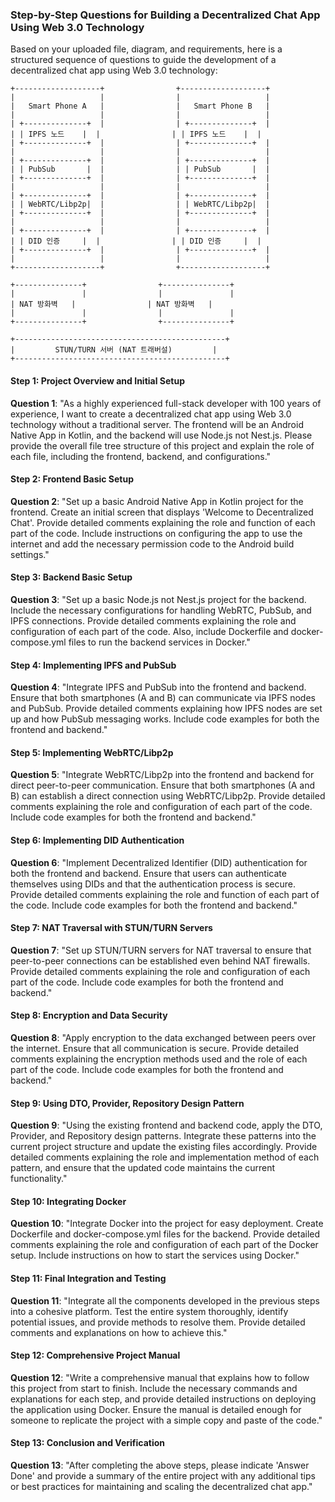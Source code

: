 ### Step-by-Step Questions for Building a Decentralized Chat App Using Web 3.0 Technology

Based on your uploaded file, diagram, and requirements, here is a structured sequence of questions to guide the development of a decentralized chat app using Web 3.0 technology:

```
+-------------------+                +-------------------+
|                   |                |                   |
|   Smart Phone A   |                |   Smart Phone B   |
|                   |                |                   |
| +--------------+  |                | +--------------+  |
| | IPFS 노드    |  |                | | IPFS 노드    |  |
| +--------------+  |                | +--------------+  |
|                   |                |                   |
| +--------------+  |                | +--------------+  |
| | PubSub       |  |                | | PubSub       |  |
| +--------------+  |                | +--------------+  |
|                   |                |                   |
| +--------------+  |                | +--------------+  |
| | WebRTC/Libp2p|  |                | | WebRTC/Libp2p|  |
| +--------------+  |                | +--------------+  |
|                   |                |                   |
| +--------------+  |                | +--------------+  |
| | DID 인증     |  |                | | DID 인증     |  |
| +--------------+  |                | +--------------+  |
|                   |                |                   |
+-------------------+                +-------------------+

+---------------+                +---------------+
|               |                |               |
| NAT 방화벽   |                | NAT 방화벽   |
|               |                |               |
+---------------+                +---------------+

+-----------------------------------------------+
|         STUN/TURN 서버 (NAT 트래버설)         |
+-----------------------------------------------+
```

#### Step 1: Project Overview and Initial Setup
**Question 1**:
"As a highly experienced full-stack developer with 100 years of experience, I want to create a decentralized chat app using Web 3.0 technology without a traditional server. The frontend will be an Android Native App in Kotlin, and the backend will use Node.js not Nest.js. Please provide the overall file tree structure of this project and explain the role of each file, including the frontend, backend, and configurations."

#### Step 2: Frontend Basic Setup
**Question 2**:
"Set up a basic Android Native App in Kotlin project for the frontend. Create an initial screen that displays 'Welcome to Decentralized Chat'. Provide detailed comments explaining the role and function of each part of the code. Include instructions on configuring the app to use the internet and add the necessary permission code to the Android build settings."

#### Step 3: Backend Basic Setup
**Question 3**:
"Set up a basic Node.js not Nest.js project for the backend. Include the necessary configurations for handling WebRTC, PubSub, and IPFS connections. Provide detailed comments explaining the role and configuration of each part of the code. Also, include Dockerfile and docker-compose.yml files to run the backend services in Docker."

#### Step 4: Implementing IPFS and PubSub
**Question 4**:
"Integrate IPFS and PubSub into the frontend and backend. Ensure that both smartphones (A and B) can communicate via IPFS nodes and PubSub. Provide detailed comments explaining how IPFS nodes are set up and how PubSub messaging works. Include code examples for both the frontend and backend."

#### Step 5: Implementing WebRTC/Libp2p
**Question 5**:
"Integrate WebRTC/Libp2p into the frontend and backend for direct peer-to-peer communication. Ensure that both smartphones (A and B) can establish a direct connection using WebRTC/Libp2p. Provide detailed comments explaining the role and configuration of each part of the code. Include code examples for both the frontend and backend."

#### Step 6: Implementing DID Authentication
**Question 6**:
"Implement Decentralized Identifier (DID) authentication for both the frontend and backend. Ensure that users can authenticate themselves using DIDs and that the authentication process is secure. Provide detailed comments explaining the role and function of each part of the code. Include code examples for both the frontend and backend."

#### Step 7: NAT Traversal with STUN/TURN Servers
**Question 7**:
"Set up STUN/TURN servers for NAT traversal to ensure that peer-to-peer connections can be established even behind NAT firewalls. Provide detailed comments explaining the role and configuration of each part of the code. Include code examples for both the frontend and backend."

#### Step 8: Encryption and Data Security
**Question 8**:
"Apply encryption to the data exchanged between peers over the internet. Ensure that all communication is secure. Provide detailed comments explaining the encryption methods used and the role of each part of the code. Include code examples for both the frontend and backend."

#### Step 9: Using DTO, Provider, Repository Design Pattern
**Question 9**:
"Using the existing frontend and backend code, apply the DTO, Provider, and Repository design patterns. Integrate these patterns into the current project structure and update the existing files accordingly. Provide detailed comments explaining the role and implementation method of each pattern, and ensure that the updated code maintains the current functionality."

#### Step 10: Integrating Docker
**Question 10**:
"Integrate Docker into the project for easy deployment. Create Dockerfile and docker-compose.yml files for the backend. Provide detailed comments explaining the role and configuration of each part of the Docker setup. Include instructions on how to start the services using Docker."

#### Step 11: Final Integration and Testing
**Question 11**:
"Integrate all the components developed in the previous steps into a cohesive platform. Test the entire system thoroughly, identify potential issues, and provide methods to resolve them. Provide detailed comments and explanations on how to achieve this."

#### Step 12: Comprehensive Project Manual
**Question 12**:
"Write a comprehensive manual that explains how to follow this project from start to finish. Include the necessary commands and explanations for each step, and provide detailed instructions on deploying the application using Docker. Ensure the manual is detailed enough for someone to replicate the project with a simple copy and paste of the code."

#### Step 13: Conclusion and Verification
**Question 13**:
"After completing the above steps, please indicate 'Answer Done' and provide a summary of the entire project with any additional tips or best practices for maintaining and scaling the decentralized chat app."
